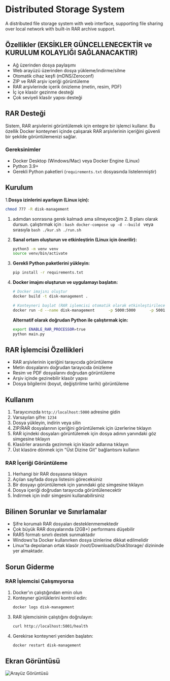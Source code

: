 # Distributed Storage System

A distributed file storage system with web interface, supporting file sharing over local network with built-in RAR archive support.

## Özellikler (EKSİKLER GÜNCELLENECEKTİR ve KURULUM KOLAYLIĞI SAĞLANACAKTIR)

- Ağ üzerinden dosya paylaşımı
- Web arayüzü üzerinden dosya yükleme/indirme/silme
- Otomatik cihaz keşfi (mDNS/Zeroconf)
- ZIP ve RAR arşiv içeriği görüntüleme
- RAR arşivlerinde içerik önizleme (metin, resim, PDF)
- İç içe klasör gezinme desteği
- Çok seviyeli klasör yapısı desteği

## RAR Desteği

Sistem, RAR arşivlerini görüntülemek için entegre bir işlemci kullanır. Bu özellik Docker konteyneri içinde çalışarak RAR arşivlerinin içeriğini güvenli bir şekilde görüntülemenizi sağlar.

### Gereksinimler

- Docker Desktop (Windows/Mac) veya Docker Engine (Linux)
- Python 3.9+
- Gerekli Python paketleri (`requirements.txt` dosyasında listelenmiştir)

## Kurulum

1.**Dosya izinlerini ayarlayın (Linux için):**  
   ```bash
   chmod 777 -R disk-management
   ```
   1. adımdan sonrasına gerek kalmadı ama silmeyeceğim 2. B planı olarak dursun. çalıştırmak için :
                ```bash
                docker-compose up -d --build
                ```
                veya sırasıyla
                ```bash
                ./kur.sh
               ./run.sh
                ```         
3. **Sanal ortam oluşturun ve etkinleştirin (Linux için önerilir):**  
   ```bash
   python3 -m venv venv
   source venv/bin/activate
   ```

4. **Gerekli Python paketlerini yükleyin:**  
   ```bash
   pip install -r requirements.txt
   ```

5. **Docker imajını oluşturun ve uygulamayı başlatın:**  
   ```bash
   # Docker imajını oluştur
   docker build -t disk-management .
   
   # Konteyneri başlat (RAR işlemcisi otomatik olarak etkinleştirilecektir)
   docker run -d --name disk-management      -p 5000:5000      -p 5001:5001      -v "$HOME/Downloads/DiskStorage:/app/shared_storage"      -e ENABLE_RAR_PROCESSOR=true      disk-management
   ```

   **Alternatif olarak doğrudan Python ile çalıştırmak için:**  
   ```bash
   export ENABLE_RAR_PROCESSOR=true
   python main.py
   ```

## RAR İşlemcisi Özellikleri

- RAR arşivlerinin içeriğini tarayıcıda görüntüleme
- Metin dosyalarını doğrudan tarayıcıda önizleme
- Resim ve PDF dosyalarını doğrudan görüntüleme
- Arşiv içinde gezinebilir klasör yapısı
- Dosya bilgilerini (boyut, değiştirilme tarihi) görüntüleme

## Kullanım

1. Tarayıcınızda `http://localhost:5000` adresine gidin
2. Varsayılan şifre: `1234`
3. Dosya yükleyin, indirin veya silin
4. ZIP/RAR dosyalarının içeriğini görüntülemek için üzerlerine tıklayın
5. RAR içindeki dosyaları görüntülemek için dosya adının yanındaki göz simgesine tıklayın
6. Klasörler arasında gezinmek için klasör adlarına tıklayın
7. Üst klasöre dönmek için "Üst Dizine Git" bağlantısını kullanın

### RAR İçeriği Görüntüleme

1. Herhangi bir RAR dosyasına tıklayın
2. Açılan sayfada dosya listesini göreceksiniz
3. Bir dosyayı görüntülemek için yanındaki göz simgesine tıklayın
4. Dosya içeriği doğrudan tarayıcıda görüntülenecektir
5. İndirmek için indir simgesini kullanabilirsiniz

## Bilinen Sorunlar ve Sınırlamalar

- Şifre korumalı RAR dosyaları desteklenmemektedir
- Çok büyük RAR dosyalarında (2GB+) performans düşebilir
- RAR5 formatı sınırlı destek sunmaktadır
- Windows'ta Docker kullanırken dosya izinlerine dikkat edilmelidir
- Linux'ta depolanan ortak klasör /root/Downloads/DiskStorage/ dizininde yer almaktadır.

## Sorun Giderme

### RAR İşlemcisi Çalışmıyorsa

1. Docker'ın çalıştığından emin olun
2. Konteyner günlüklerini kontrol edin:
   ```bash
   docker logs disk-management
   ```
3. RAR işlemcisinin çalıştığını doğrulayın:
   ```bash
   curl http://localhost:5001/health
   ```
4. Gerekirse konteyneri yeniden başlatın:
   ```bash
   docker restart disk-management
   ```

## Ekran Görüntüsü

![Arayüz Görüntüsü](https://github.com/user-attachments/assets/3bdf1e37-7d0b-42d5-b445-86bfb615d17f)
